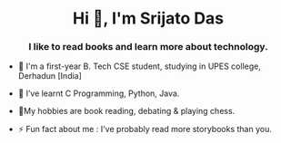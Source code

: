 <h1 align="center">Hi 👋, I'm Srijato Das</h1>
<h3 align="center"> I like to read books and learn more about technology. </h3>

- 🔭  I'm a first-year B. Tech CSE student, studying in UPES college, Derhadun [India]
- 🌱 I’ve learnt C Programming, Python, Java.
- 💬My hobbies are book reading, debating & playing chess.

- ⚡ Fun fact about me :   I've probably read more storybooks than you.

